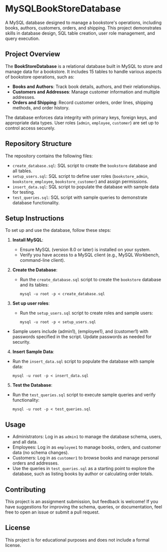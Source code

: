 # MySQLBookStoreDatabase

A MySQL database designed to manage a bookstore's operations, including books, authors, customers, orders, and shipping. This project demonstrates skills in database design, SQL table creation, user role management, and query execution.

## Project Overview

The **BookStoreDatabase** is a relational database built in MySQL to store and manage data for a bookstore. It includes 15 tables to handle various aspects of bookstore operations, such as:

- **Books and Authors**: Track book details, authors, and their relationships.
- **Customers and Addresses**: Manage customer information and multiple addresses.
- **Orders and Shipping**: Record customer orders, order lines, shipping methods, and order history.

The database enforces data integrity with primary keys, foreign keys, and appropriate data types. User roles (`admin`, `employee`, `customer`) are set up to control access securely.

## Repository Structure

The repository contains the following files:

- `create_database.sql`: SQL script to create the `bookstore` database and all tables.
- `setup_users.sql`: SQL script to define user roles (`bookstore_admin`, `bookstore_employee`, `bookstore_customer`) and assign permissions.
- `insert_data.sql`: SQL script to populate the database with sample data for testing.
- `test_queries.sql`: SQL script with sample queries to demonstrate database functionality.

## Setup Instructions

To set up and use the database, follow these steps:

1. **Install MySQL**:
   - Ensure MySQL (version 8.0 or later) is installed on your system.
   - Verify you have access to a MySQL client (e.g., MySQL Workbench, command-line client).

2. **Create the Database**:
   - Run the `create_database.sql` script to create the `bookstore` database and its tables:
     
     `mysql -u root -p < create_database.sql`

3. **Set up user roles**:
   - Run the `setup_users.sql` script to create roles and sample users:

     `mysql -u root -p < setup_users.sql`
  
  - Sample users include (admin1), (employee1), and (customer1) with passwords specified in the script. Update passwords as needed for security.

4. **Insert Sample Data**:
  - Run the `insert_data.sql` script to populate the database with sample data:

     `mysql -u root -p < insert_data.sql`

5. **Test the Database**:
  - Run the `test_queries.sql` script to execute sample queries and verify functionality:
    
     `mysql -u root -p < test_queries.sql`

## Usage
- Administrators: Log in as `admin1` to manage the database schema, users, and all data.
- Employees: Log in as `employee1` to manage books, orders, and customer data (no schema changes).
- Customers: Log in as `customer1` to browse books and manage personal orders and addresses.
- Use the queries in `test_queries.sql` as a starting point to explore the database, such as listing books by author or calculating order totals.

## Contributing
This project is an assignment submission, but feedback is welcome! If you have suggestions for improving the schema, queries, or documentation, feel free to open an issue or submit a pull request.

## License
This project is for educational purposes and does not include a formal license.
